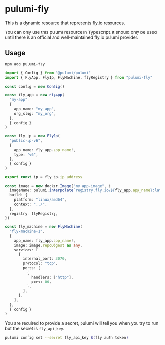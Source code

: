 # pulumi-fly

This is a dynamic resource that represents fly.io resources.

You can only use this pulumi resource in Typescript, it should only be used
until there is an official and well-maintained fly.io pulumi provider.

## Usage

`npm add pulumi-fly`

```ts
import { Config } from "@pulumi/pulumi"
import { FlyApp, FlyIp, FlyMachine, flyRegistry } from "pulumi-fly"

const config = new Config()

const fly_app = new FlyApp(
  "my-app",
  {
    app_name: "my_app",
    org_slug: "my_org",
  },
  { config }
)

const fly_ip = new FlyIp(
  "public-ip-v6",
  {
    app_name: fly_app.app_name!,
    type: "v6",
  },
  { config }
)

export const ip = fly_ip.ip_address

const image = new docker.Image("my_app-image", {
  imageName: pulumi.interpolate`registry.fly.io/${fly_app.app_name}:latest`,
  build: {
    platform: "linux/amd64",
    context: "../",
  },
  registry: flyRegistry,
})

const fly_machine = new FlyMachine(
  "fly-machine-1",
  {
    app_name: fly_app.app_name!,
    image: image.repoDigest as any,
    services: [
      {
        internal_port: 3070,
        protocol: "tcp",
        ports: [
          {
            handlers: ["http"],
            port: 80,
          },
        ],
      },
    ],
  },
  { config }
)
```

You are required to provide a secret, pulumi will tell you when you try to
run but the secret is `fly_api_key`.

```bash
pulumi config set --secret fly_api_key $(fly auth token)
```
